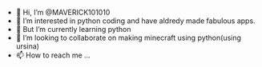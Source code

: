 - 👋 Hi, I’m @MAVERICK101010
- 👀 I’m interested in python coding and have aldredy made fabulous apps.
- 🌱 But I’m currently learning python 
- 💞️ I’m looking to collaborate on making minecraft using python(using ursina)
- 📫 How to reach me ...

<!---
MAVERICK101010/MAVERICK101010 is a ✨ special ✨ repository because its `README.md` (this file) appears on your GitHub profile.
You can click the Preview link to take a look at your changes.
--->
